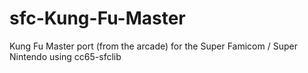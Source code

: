 sfc-Kung-Fu-Master
==================

Kung Fu Master port (from the arcade) for the Super Famicom / Super Nintendo using cc65-sfclib
